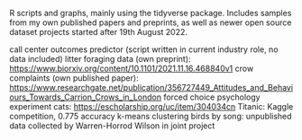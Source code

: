
R scripts and graphs, mainly using the tidyverse package. Includes samples from my own published papers and preprints, as well as newer open source dataset projects started after 19th August 2022.

call center outcomes predictor (script written in current industry role, no data included)
litter foraging data (own preprint): https://www.biorxiv.org/content/10.1101/2021.11.16.468840v1
crow complaints (own published paper): https://www.researchgate.net/publication/356727449_Attitudes_and_Behaviours_Towards_Carrion_Crows_in_London
forced choice psychology experiment cats: https://escholarship.org/uc/item/304034cn
Titanic: Kaggle competition, 0.775 accuracy
k-means clustering birds by song: unpublished data collected by Warren-Horrod Wilson in joint project
